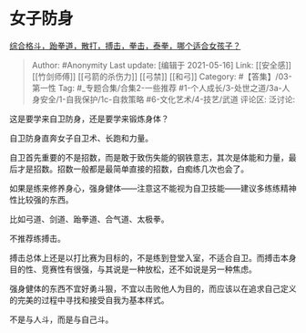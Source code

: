 # 女子防身
[综合格斗，跆拳道，散打，搏击，拳击，泰拳，哪个适合女孩子？](https://www.zhihu.com/question/417803846/answer/1495114196)

> Author: #Anonymity
> Last update: [编辑于 2021-05-16]
> Link: [[安全感]] [[竹剑师傅]] [[弓箭的杀伤力]] [[弓禁]] [[和弓]]
> Category: #【答集】/03-第一性
> Tag: #_专题合集/合集2-一些推荐 #1-个人成长/3-处世之道/3a-人身安全/1-自我保护/1c-自救策略 #6-文化艺术/4-技艺/武道
> 评论区:
> 泛讨论:

这是要学来自卫防身，还是要学来锻炼身体？

自卫防身直奔女子自卫术、长跑和力量。

自卫首先重要的不是招数，而是敢于致伤失能的钢铁意志，其次是体能和力量，最后才是招数。招数一般都是最简单直接的招数，白痴练几次也会了。

如果是练来修养身心，强身健体——注意这不能视为自卫技能——建议多练练精神性比较强的东西。

比如弓道、剑道、跆拳道、合气道、太极拳。

不推荐练搏击。

搏击总体上还是以打比赛为目标的，不是练到登堂入室，不适合自卫。而搏击本身目的性、竞赛性有很强，与其说是一种放松，还不如说是另一种焦虑。

强身健体的东西不宜好勇斗狠，不宜以击败他人为目的，而应该以在追求自己定义的完美的过程中寻找和接受自我为基本样式。

不是与人斗，而是与自己斗。
